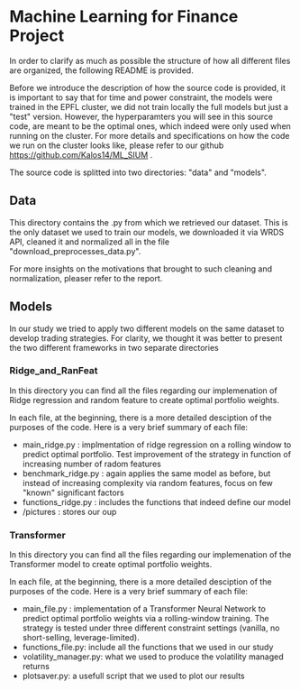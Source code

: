 # Machine Learning for Finance Project

In order to clarify as much as possible the structure of how all different
files are organized, the following README is provided.

Before we introduce the description of how the source code is provided,
it is important to say that for time and power constraint, the models were 
trained in the EPFL cluster, we did not train locally the full models but just a 
"test" version. However, the hyperparamters you will see in this source code, are 
meant to be the optimal ones, which indeed were only used when running 
on the cluster. For more details and specifications on how the code we run on the cluster 
looks like, please refer to our github https://github.com/Kalos14/ML_SIUM . 



The source code is splitted into two directories: "data" and "models".

## Data
This directory contains the .py from which we retrieved our dataset.
This is the only dataset we used to train our models, we downloaded it
via WRDS API, cleaned it and normalized all in the file "download_preprocesses_data.py".

For more insights on the motivations that brought to such cleaning and normalization, pleaser
refer to the report.

## Models

In our study we tried to apply two different models on the same 
dataset to develop trading strategies. For clarity, we thought it was better
to present the two different frameworks in two separate directories

### Ridge_and_RanFeat

In this directory you can find all the files regarding our implemenation of Ridge regression
and random feature to create optimal portfolio weights.

In each file, at the beginning, there is a more detailed desciption of the purposes
of the code. Here is a very brief summary of each file:

- main_ridge.py : implmentation of ridge regression on a rolling window to predict optimal 
portfolio. Test improvement of the strategy in function of increasing number of radom features
- benchmark_ridge.py : again applies the same model as before, but instead of increasing complexity
via random features, focus on few "known" significant factors
- functions_ridge.py : includes the functions that indeed define our model
- /pictures : stores our oup

### Transformer

In this directory you can find all the files regarding our implemenation of the Transformer model to create optimal portfolio weights.

In each file, at the beginning, there is a more detailed desciption of the purposes
of the code. Here is a very brief summary of each file:

- main_file.py :  implementation of a Transformer Neural Network to predict optimal portfolio weights via a rolling-window training. The strategy is tested under three different constraint settings (vanilla, no short-selling, leverage-limited).
- functions_file.py: include all the functions that we used in our study
- volatility_manager.py: what we used to produce the volatility managed returns
- plotsaver.py: a usefull script that we used to plot our results 
